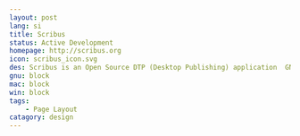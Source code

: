 ```yaml
---
layout: post
lang: si
title: Scribus
status: Active Development
homepage: http://scribus.org
icon: scribus_icon.svg
des: Scribus is an Open Source DTP (Desktop Publishing) application  GNU/Linux and  Mac OS X and Windows.
gnu: block
mac: block
win: block
tags:
    - Page Layout
catagory: design
---
```


